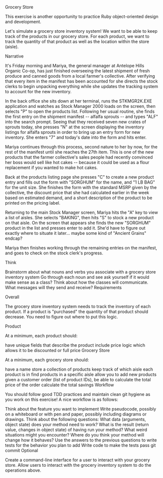 Grocery Store

This exercise is another opportunity to practice Ruby object-oriented design and development.

Let's simulate a grocery store inventory system! We want to be able to keep track of the products in our grocery store. For each product, we want to track the quantity of that product as well as the location within the store (aisle).

Narrative

It's Friday morning and Mariya, the general manager at Antelope Hills Organic Co-op, has just finished overseeing the latest shipment of fresh produce and canned goods from a local farmer's collective. After verifying that every item in the manifest has been accounted for she directs the stock clerks to begin unpacking everything while she updates the tracking system to account for the new inventory.

In the back office she sits down at her terminal, runs the STKMGR2K.EXE application and watches as Stock Manager 2000 loads on the screen, then selects "P" to open the products list. Following her usual routine, she finds the first entry on the shipment manifest -- alfalfa sprouts -- and types "ALF" into the search prompt. Seeing that they received seven new crates of sprouts today, she presses "N" at the screen displaying the inventory listings for alfalfa sprouts in order to bring up an entry form for new inventory. She enters "7" and today's date into the form and hits enter.

Mariya continues through this process, second nature to her by now, for the rest of the manifest until she reaches the 27th item. This is one of the new products that the farmer collective's sales people had recently convinced her boss would sell like hot cakes -- because it could be used as a flour replacement if you wanted to make hot cakes.

Back at the products listing page she presses "C" to create a new product entry and fills out the form with "SORGHUM" for the name, and "1 LB BAG" for the unit size. She finishes the form with the standard MSRP given by the collective, the discount price that she had calculated earlier in the week based on estimated demand, and a short description of the product to be printed on the pricing label.

Returning to the main Stock Manager screen, Mariya hits the "A" key to view a list of aisles. She selects "BAKING", then hits "S" to stock a new product on that aisle. On the screen that appears she finds the new "SORGHUM" product in the list and presses enter to add it. She'd have to figure out exactly where to situate it later... maybe some kind of "Ancient Grains" endcap?

Mariya then finishes working through the remaining entries on the manifest, and goes to check on the stock clerk's progress.

Think

Brainstorm about what nouns and verbs you associate with a grocery store inventory system
Go through each noun and see ask yourself if it would make sense as a class?
Think about how the classes will communicate. What messages will they send and receive?
Requirements

Overall

The grocery store inventory system needs to track the inventory of each product. If a product is "purchased" the quantity of that product should decrease. You need to figure out where to put this logic.

Product

At a minimum, each product should:

have unique fields that describe the product
include price logic which allows it to be discounted or full price
Grocery Store

At a minimum, each grocery store should:

have a name
store a collection of products
keep track of which aisle each product is in
find products in a specific aisle
allow you to add new products
given a customer order (list of product IDs), be able to
calculate the total price of the order
calculate the total savings
Workflow

You should follow good TDD practices and maintain clean git hygiene as you work on this exercise! A nice workflow is as follows:

Think about the feature you want to implement
Write pseudocode, possibly on a whiteboard or with pen and paper, possibly including diagrams or drawings. Think about the following questions:
What data (arguments, object state) does your method need to work?
What is the result (return value, changes in object state) of having run your method?
What weird situations might you encounter? Where do you think your method will change how it behaves?
Use the answers to the previous questions to write tests for the behavior you plan to add
Write code to make the tests pass
git commit
Optional

Create a command-line interface for a user to interact with your grocery store. Allow users to interact with the grocery inventory system to do the operations above.
